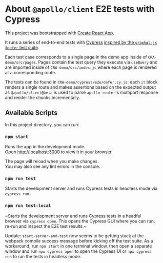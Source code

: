 # About `@apollo/client` E2E tests with Cypress

This project was bootstrapped with [Create React App](https://github.com/facebook/create-react-app).

It runs a series of end-to-end tests with [Cypress](https://www.cypress.io/) [inspired by the `graphql-js` `@defer` test suite](https://github.com/graphql/graphql-js/blob/main/src/execution/__tests__/defer-test.ts).

Each test case corresponds to a single page in the demo app inside of `CRA-demo/src/pages`. Pages contain the test query they execute via `useQuery` and are imported inside of `CRA-demo/src/index.js` where each page is rendered at a corresponding route.

The tests can be found in `CRA-demo/cypress/e2e/defer.cy.js`: each `it` block renders a single route and makes assertions based on the expected output as `@apollo/client@beta` is used to parse `apollo-router`'s multipart response and render the chunks incrementally.

## Available Scripts

In this project directory, you can run:

### `npm start`

Runs the app in the development mode.\
Open [http://localhost:3000](http://localhost:3000) to view it in your browser.

The page will reload when you make changes.\
You may also see any lint errors in the console.

### `npm run test`

Starts the development server and runs Cypress tests in headless mode via `cypress run`.

### `npm run test:local`

~Starts the development server and runs Cypress tests in a headful browser via `cypress open`. This opens the Cypress GUI where you can run, re-run and inspect the E2E test results.~

Update: `start-server-and-test` now seems to be getting stuck at the webpack compile success message before kicking off the test suite. As a workaround, run `npm start` in one terminal window, then open a separate window and run `npx cypress open` to open the Cypress UI or `npx cypress run` to run the tests in headless mode.